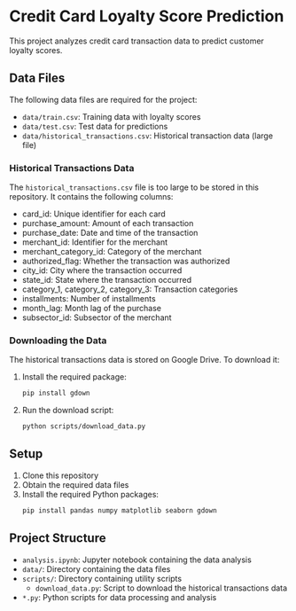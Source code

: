 # Credit Card Loyalty Score Prediction

This project analyzes credit card transaction data to predict customer loyalty scores.

## Data Files

The following data files are required for the project:

- `data/train.csv`: Training data with loyalty scores
- `data/test.csv`: Test data for predictions
- `data/historical_transactions.csv`: Historical transaction data (large file)

### Historical Transactions Data

The `historical_transactions.csv` file is too large to be stored in this repository. It contains the following columns:
- card_id: Unique identifier for each card
- purchase_amount: Amount of each transaction
- purchase_date: Date and time of the transaction
- merchant_id: Identifier for the merchant
- merchant_category_id: Category of the merchant
- authorized_flag: Whether the transaction was authorized
- city_id: City where the transaction occurred
- state_id: State where the transaction occurred
- category_1, category_2, category_3: Transaction categories
- installments: Number of installments
- month_lag: Month lag of the purchase
- subsector_id: Subsector of the merchant

### Downloading the Data

The historical transactions data is stored on Google Drive. To download it:

1. Install the required package:
   ```bash
   pip install gdown
   ```

2. Run the download script:
   ```bash
   python scripts/download_data.py
   ```

## Setup

1. Clone this repository
2. Obtain the required data files
3. Install the required Python packages:
   ```bash
   pip install pandas numpy matplotlib seaborn gdown
   ```

## Project Structure

- `analysis.ipynb`: Jupyter notebook containing the data analysis
- `data/`: Directory containing the data files
- `scripts/`: Directory containing utility scripts
  - `download_data.py`: Script to download the historical transactions data
- `*.py`: Python scripts for data processing and analysis